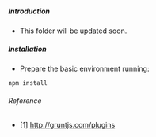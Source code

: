 ##### Introduction
- This folder will be updated soon. 

##### Installation
- Prepare the basic environment running:
```shell
npm install 
```
###### Reference
- [1] http://gruntjs.com/plugins
